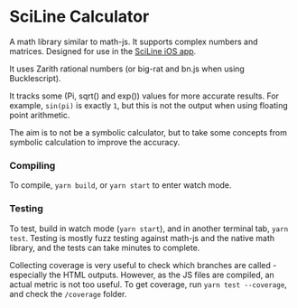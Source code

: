 # SciLine Calculator

A math library similar to math-js. It supports complex numbers and matrices. Designed for use in the [SciLine iOS app](https://itunes.apple.com/sg/app/sciline-scientific-engineering-calculator/id1219218410?mt=8).

It uses Zarith rational numbers (or big-rat and bn.js when using Bucklescript).

It tracks some (Pi, sqrt() and exp()) values for more accurate results. For example, `sin(pi)` is exactly `1`, but this is not the output when using floating point arithmetic.

The aim is to not be a symbolic calculator, but to take some concepts from symbolic calculation to improve the accuracy.

### Compiling

To compile, `yarn build`, or `yarn start` to enter watch mode.

### Testing

To test, build in watch mode (`yarn start`), and in another terminal tab, `yarn test`. Testing is mostly fuzz testing against math-js and the native math library, and the tests can take minutes to complete.

Collecting coverage is very useful to check which branches are called - especially the HTML outputs. However, as the JS files are compiled, an actual metric is not too useful. To get coverage, run `yarn test --coverage`, and check the `/coverage` folder.

